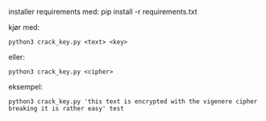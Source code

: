 installer requirements med:
    pip install -r requirements.txt

kjør med:

    python3 crack_key.py <text> <key>

eller:

    python3 crack_key.py <cipher>

eksempel:

    python3 crack_key.py 'this text is encrypted with the vigenere cipher breaking it is rather easy' test


